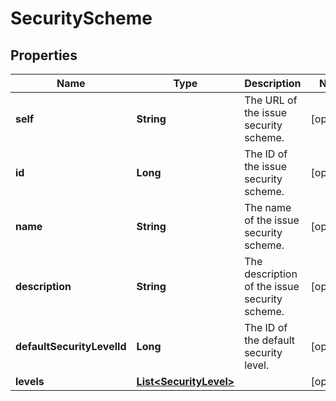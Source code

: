 # SecurityScheme

## Properties
Name | Type | Description | Notes
------------ | ------------- | ------------- | -------------
**self** | **String** | The URL of the issue security scheme. |  [optional]
**id** | **Long** | The ID of the issue security scheme. |  [optional]
**name** | **String** | The name of the issue security scheme. |  [optional]
**description** | **String** | The description of the issue security scheme. |  [optional]
**defaultSecurityLevelId** | **Long** | The ID of the default security level. |  [optional]
**levels** | [**List&lt;SecurityLevel&gt;**](SecurityLevel.md) |  |  [optional]
